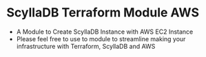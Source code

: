 # ScyllaDB Terraform Module AWS
- A Module to Create ScyllaDB Instance with AWS EC2 Instance
- Please feel free to use to module to streamline making your infrastructure with Terraform, ScyllaDB and AWS
